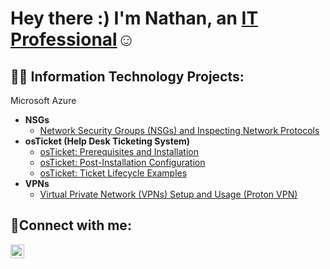 <h1>Hey there :)
  I'm Nathan, an <a href="https://www.linkedin.com/in/nathan-butler-008b9a353/overlay/about-this-profile/?lipi=urn%3Ali%3Apage%3Ad_flagship3_profile_view_base%3BkxgDNAMqRMOzYvucaOprew%3D%3D">IT Professional</a>☺</h1>

<h2>👨‍💻 Information Technology Projects:</h2>

Microsoft Azure
- <b>NSGs</b>
  - [Network Security Groups (NSGs) and Inspecting Network Protocols](https://github.com/Nathan-Butler7/azure-network-protocols)
- <b>osTicket (Help Desk Ticketing System)</b>
  - [osTicket: Prerequisites and Installation](https://github.com/Nathan-Butler7/osticket-prereqs)
  - [osTicket: Post-Installation Configuration](https://github.com/Nathan-Butler7/post-install-config)
  - [osTicket: Ticket Lifecycle Examples](https://github.com/Nathan-Butler7/ticket-lifecycle)
- <b>VPNs</b>
  - [Virtual Private Network (VPNs) Setup and Usage (Proton VPN)](https://github.com/Nathan-Butler7/vpn-setup-usage)
 

<h2>🤳Connect with me:</h2>

[<img align="left" alt="Josh | LinkedIn" width="22px" src="https://cdn.jsdelivr.net/npm/simple-icons@v3/icons/linkedin.svg" />][linkedin]

[linkedin]: https://www.linkedin.com/in/nathan-butler-008b9a353/overlay/about-this-profile/?lipi=urn%3Ali%3Apage%3Ad_flagship3_profile_view_base%3BkxgDNAMqRMOzYvucaOprew%3D%3D
